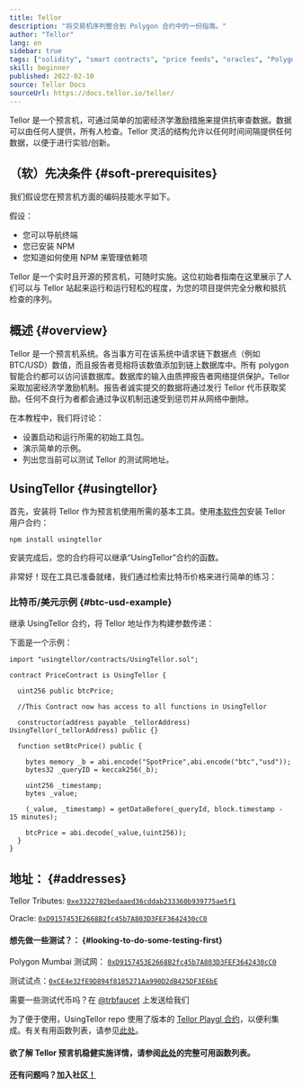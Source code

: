 ```yaml
---
title: Tellor
description: "将交易机序列整合到 Polygon 合约中的一份指南。"
author: "Tellor"
lang: en
sidebar: true
tags: ["solidity", "smart contracts", "price feeds", "oracles", "Polygon", "Matic", "Tellor"]
skill: beginner
published: 2022-02-10
source: Tellor Docs
sourceUrl: https://docs.tellor.io/tellor/
---
```


Tellor 是一个预言机，可通过简单的加密经济学激励措施来提供抗审查数据。数据可以由任何人提供，所有人检查。Tellor 灵活的结构允许以任何时间间隔提供任何数据，以便于进行实验/创新。

## （软）先决条件 {#soft-prerequisites}

我们假设您在预言机方面的编码技能水平如下。

假设：

- 您可以导航终端
- 您已安装 NPM
- 您知道如何使用 NPM 来管理依赖项

Tellor 是一个实时且开源的预言机，可随时实施。这位初始者指南在这里展示了人们可以与 Tellor 站起来运行和运行轻松的程度，为您的项目提供完全分散和抵抗检查的序列。

## 概述 {#overview}

Tellor 是一个预言机系统。各当事方可在该系统中请求链下数据点（例如 BTC/USD）数值，而且报告者竞相将该数值添加到链上数据库中。所有 polygon 智能合约都可以访问该数据库。数据库的输入由质押报告者网络提供保护。Tellor 采取加密经济学激励机制。报告者诚实提交的数据将通过发行 Tellor 代币获取奖励。任何不良行为者都会通过争议机制迅速受到惩罚并从网络中删除。

在本教程中，我们将讨论：

- 设置启动和运行所需的初始工具包。
- 演示简单的示例。
- 列出您当前可以测试 Tellor 的测试网地址。

## UsingTellor {#usingtellor}

首先，安装将 Tellor 作为预言机使用所需的基本工具。使用[本软件包](https://github.com/tellor-io/usingtellor)安装 Tellor 用户合约：

`npm install usingtellor`

安装完成后，您的合约将可以继承“UsingTellor”合约的函数。

非常好！现在工具已准备就绪，我们通过检索比特币价格来进行简单的练习：

### 比特币/美元示例 {#btc-usd-example}

继承 UsingTellor 合约，将 Tellor 地址作为构建参数传递：

下面是一个示例：

```solidity
import "usingtellor/contracts/UsingTellor.sol";

contract PriceContract is UsingTellor {

  uint256 public btcPrice;

  //This Contract now has access to all functions in UsingTellor

  constructor(address payable _tellorAddress) UsingTellor(_tellorAddress) public {}

  function setBtcPrice() public {

    bytes memory _b = abi.encode("SpotPrice",abi.encode("btc","usd"));
    bytes32 _queryID = keccak256(_b);

    uint256 _timestamp;
    bytes _value;

    (_value, _timestamp) = getDataBefore(_queryId, block.timestamp - 15 minutes);

    btcPrice = abi.decode(_value,(uint256));
  }
}
```

## 地址： {#addresses}

Tellor Tributes: [`0xe3322702bedaaed36cddab233360b939775ae5f1`](https://polygonscan.com/token/0xe3322702bedaaed36cddab233360b939775ae5f1#code)

Oracle: [`0xD9157453E2668B2fc45b7A803D3FEF3642430cC0`](https://polygonscan.com/address/0xD9157453E2668B2fc45b7A803D3FEF3642430cC0#code)

#### 想先做一些测试？： {#looking-to-do-some-testing-first}

Polygon Mumbai 测试网： [`0xD9157453E2668B2fc45b7A803D3FEF3642430cC0`](https://mumbai.polygonscan.com/address/0xD9157453E2668B2fc45b7A803D3FEF3642430cC0/contracts#code)

测试试点：[`0xCE4e32fE9D894f8185271Aa990D2dB425DF3E6bE`](https://mumbai.polygonscan.com/token/0xCE4e32fE9D894f8185271Aa990D2dB425DF3E6bE#code)

需要一些测试代币吗？在 [@trbfaucet](https://twitter.com/trbfaucet) 上发送给我们

为了便于使用，UsingTellor repo 使用了版本的 [Tellor  Playgl 合约](https://github.com/tellor-io/TellorPlayground)，以便利集成。有关有用函数列表，请参见[此处](https://github.com/tellor-io/sampleUsingTellor#tellor-playground)。

#### 欲了解 Tellor 预言机稳健实施详情，请参阅[此处](https://github.com/tellor-io/usingtellor/blob/master/README.md)的完整可用函数列表。

#### 还有问题吗？加入社区[！](https://discord.gg/tellor)
